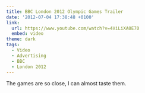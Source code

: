 ```yaml
---
title: BBC London 2012 Olympic Games Trailer
date: '2012-07-04 17:38:48 +0100'
link:
  url: https://www.youtube.com/watch?v=4ViLiXA0E70
  embed: video
theme: dark
tags:
  - Video
  - Advertising
  - BBC
  - London 2012
---
```

The games are so close, I can almost taste them.
